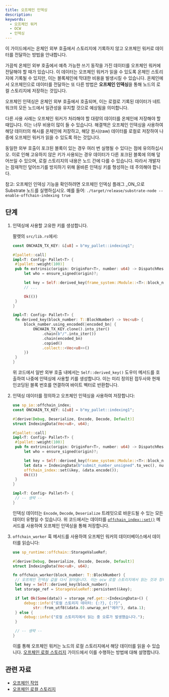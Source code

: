 ```yaml
---
title: 오프체인 인덱싱
description:
keywords:
  - 오프체인 워커
  - OCW
  - 인덱싱
---
```


이 가이드에서는 온체인 외부 호출에서 스토리지에 기록하지 않고 오프체인 워커로 데이터를 전달하는 방법을 안내합니다.

가끔씩 온체인 외부 호출에서 예측 가능한 쓰기 동작을 가진 데이터를 오프체인 워커에 전달해야 할 때가 있습니다.
이 데이터는 오프체인 워커가 읽을 수 있도록 온체인 스토리지에 기록될 수 있지만, 이는 블록체인에 막대한 비용을 발생시킬 수 있습니다.
온체인에서 오프체인으로 데이터를 전달하는 또 다른 방법은 **오프체인 인덱싱**을 통해 노드의 로컬 스토리지에 저장하는 것입니다.

오프체인 인덱싱은 온체인 외부 호출에서 호출되며, 이는 로컬로 기록된 데이터가 네트워크의 모든 노드에서 일관성을 유지할 것으로 예상됨을 의미합니다.

다른 사용 사례는 오프체인 워커가 처리해야 할 대량의 데이터를 온체인에 저장해야 할 때입니다.
이는 너무 비용이 많이 들 수 있습니다.
해결책은 오프체인 인덱싱을 사용하여 해당 데이터의 해시를 온체인에 저장하고, 해당 원시(raw) 데이터를 로컬로 저장하여 나중에 오프체인 워커가 읽을 수 있도록 하는 것입니다.

동일한 외부 호출이 포크된 블록이 있는 경우 여러 번 실행될 수 있다는 점에 유의하십시오.
이로 인해 고유하지 않은 키가 사용되는 경우 데이터가 다른 포크된 블록에 의해 덮어쓰일 수 있으며, 로컬 스토리지의 내용은 노드 간에 다를 수 있습니다.
따라서 개발자는 잠재적인 덮어쓰기를 방지하기 위해 올바른 인덱싱 키를 형성하는 데 주의해야 합니다.

참고: 오프체인 인덱싱 기능을 확인하려면 오프체인 인덱싱 플래그 _ON_으로 Substrate 노드를 실행하십시오.
예를 들어: `./target/release/substrate-node --enable-offchain-indexing true`

## 단계

1. 인덱싱에 사용할 고유한 키를 생성합니다.

   팔렛의 `src/lib.rs`에서:

   ```rust
   const ONCHAIN_TX_KEY: &[u8] = b"my_pallet::indexing1";

   #[pallet::call]
   impl<T: Config> Pallet<T> {
   	#[pallet::weight(100)]
   	pub fn extrinsic(origin: OriginFor<T>, number: u64) -> DispatchResult {
   		let who = ensure_signed(origin)?;

   		let key = Self::derived_key(frame_system::Module::<T>::block_number());
   		// ...

   		Ok(())
   	}
   }

   impl<T: Config> Pallet<T> {
   	fn derived_key(block_number: T::BlockNumber) -> Vec<u8> {
   		block_number.using_encoded(|encoded_bn| {
   			ONCHAIN_TX_KEY.clone().into_iter()
   				.chain(b"/".into_iter())
   				.chain(encoded_bn)
   				.copied()
   				.collect::<Vec<u8>>()
   		})
   	}
   }
   ```

   위 코드에서 일반 외부 호출 내에서는 `Self::derived_key()` 도우미 메서드를 호출하여 나중에 인덱싱에 사용할 키를 생성합니다.
   이는 미리 정의된 접두사와 현재 인코딩된 블록 번호를 연결하여 바이트 벡터로 반환합니다.

1. 인덱싱 데이터를 정의하고 오프체인 인덱싱을 사용하여 저장합니다:

   ```rust
   use sp_io::offchain_index;
   const ONCHAIN_TX_KEY: &[u8] = b"my_pallet::indexing1";

   #[derive(Debug, Deserialize, Encode, Decode, Default)]
   struct IndexingData(Vec<u8>, u64);

   #[pallet::call]
   impl<T: Config> Pallet<T> {
   	#[pallet::weight(100)]
   	pub fn extrinsic(origin: OriginFor<T>, number: u64) -> DispatchResult {
   		let who = ensure_signed(origin)?;

   		let key = Self::derived_key(frame_system::Module::<T>::block_number());
   		let data = IndexingData(b"submit_number_unsigned".to_vec(), number);
   		offchain_index::set(&key, &data.encode());
   		Ok(())
   	}
   }

   impl<T: Config> Pallet<T> {
   	// -- 생략 --
   }
   ```

   인덱싱 데이터는 `Encode`, `Decode`, `Deserialize` 트레잇으로 바운드될 수 있는 모든 데이터 유형일 수 있습니다.
   위 코드에서는 데이터를 [`offchain_index::set()`](https://paritytech.github.io/substrate/master/sp_io/offchain_index/fn.set.html) 메서드를 사용하여 오프체인 인덱싱을 통해 저장합니다.

1. `offchain_worker` 훅 메서드를 사용하여 오프체인 워커의 데이터베이스에서 데이터를 읽습니다:

   ```rust
   use sp_runtime::offchain::StorageValueRef;

   #[derive(Debug, Deserialize, Encode, Decode, Default)]
   struct IndexingData(Vec<u8>, u64);

   fn offchain_worker(block_number: T::BlockNumber) {
   	// 오프체인 인덱싱 값을 다시 읽어옵니다. 이는 ocw 로컬 스토리지에서 읽는 것과 정확히 동일합니다.
   	let key = Self::derived_key(block_number);
   	let storage_ref = StorageValueRef::persistent(&key);

   	if let Ok(Some(data)) = storage_ref.get::<IndexingData>() {
   		debug::info!("로컬 스토리지 데이터: {:?}, {:?}",
   			str::from_utf8(&data.0).unwrap_or("에러"), data.1);
   	} else {
   		debug::info!("로컬 스토리지에서 읽는 중 오류가 발생했습니다.");
   	}

   	// -- 생략 --
   }
   ```

   이를 통해 오프체인 워커는 노드의 로컬 스토리지에서 해당 데이터를 읽을 수 있습니다.
   [오프체인 로컬 스토리지](/reference/how-to-guides/offchain-workers/offchain-local-storage/) 가이드에서 이를 수행하는 방법에 대해 설명합니다.

## 관련 자료

- [오프체인 작업](/learn/offchain-operations/)
- [오프체인 로컬 스토리지](/reference/how-to-guides/offchain-workers/offchain-local-storage/)